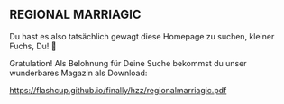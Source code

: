 ## REGIONAL MARRIAGIC

Du hast es also tatsächlich gewagt diese Homepage zu suchen, kleiner Fuchs, Du! :muscle:

Gratulation! Als Belohnung für Deine Suche bekommst du unser wunderbares Magazin als Download:

https://flashcup.github.io/finally/hzz/regionalmarriagic.pdf
